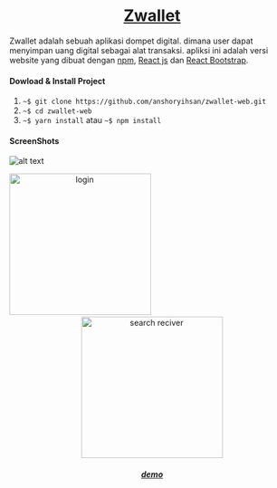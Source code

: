 <h1 align="center"><a href="#">Zwallet</a></h1>

Zwallet adalah sebuah aplikasi dompet digital. dimana user dapat menyimpan uang digital sebagai alat transaksi. apliksi ini adalah versi website yang dibuat dengan [npm](https://www.example.com/my%20great%20page), [React js](https://www.example.com/my%20great%20page) dan [React Bootstrap](https://www.example.com/my%20great%20page).

#### Dowload & Install Project

1. `~$ git clone https://github.com/anshoryihsan/zwallet-web.git`
2. `~$ cd zwallet-web`
3. `~$ yarn install` atau `~$ npm install`

#### ScreenShots
![alt text](https://github.com/anshoryihsan/zwallet-web/blob/master/public/assets/img/zwallet/zwallet-web-dashboard.pngraw=true)

<div align="center">
	<img width="250" src"/public/assets/img/zwallet/zwallet-web-login.png" alt="login"/>
    <img width="250" src"https://github.com/anshoryihsan/zwallet-web/blob/master/public/assets/img/zwallet/zwallet-web-dashboard.png"/>
    <img width="250" src"public/assets/img/zwallet/zwallet-web-search-reciver.png" alt="search reciver"/>
</div>

<h5 align="center"><a href="#">demo</a></h5>
